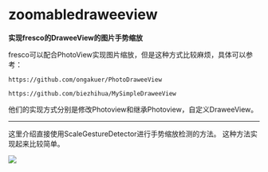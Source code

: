 # zoomabledraweeview
**实现fresco的DraweeView的图片手势缩放**

fresco可以配合PhotoView实现图片缩放，但是这种方式比较麻烦，具体可以参考：

	https://github.com/ongakuer/PhotoDraweeView

	https://github.com/biezhihua/MySimpleDraweeView

他们的实现方式分别是修改Photoview和继承Photoview，自定义DraweeView。

---

这里介绍直接使用ScaleGestureDetector进行手势缩放检测的方法。
这种方法实现起来比较简单。


![](http://i.imgur.com/SWssO7A.gif)